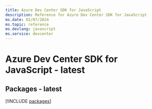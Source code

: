 ```yaml
---
title: Azure Dev Center SDK for JavaScript
description: Reference for Azure Dev Center SDK for JavaScript
ms.date: 02/07/2024
ms.topic: reference
ms.devlang: javascript
ms.service: devcenter
---
```

# Azure Dev Center SDK for JavaScript - latest
## Packages - latest
[!INCLUDE [packages](dev-center-index.md)]